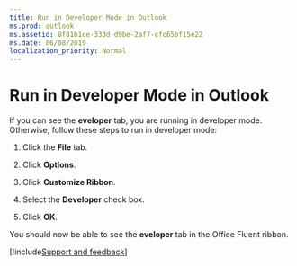 ```yaml
---
title: Run in Developer Mode in Outlook
ms.prod: outlook
ms.assetid: 8f81b1ce-333d-d9be-2af7-cfc65bf15e22
ms.date: 06/08/2019
localization_priority: Normal
---
```



# Run in Developer Mode in Outlook

If you can see the **eveloper** tab, you are running in developer mode. Otherwise, follow these steps to run in developer mode:


1. Click the **File** tab.
    
2. Click **Options**.
    
3. Click **Customize Ribbon**.
    
4. Select the **Developer** check box.
    
5. Click **OK**.
    

You should now be able to see the **eveloper** tab in the Office Fluent ribbon.

[!include[Support and feedback](~/includes/feedback-boilerplate.md)]
